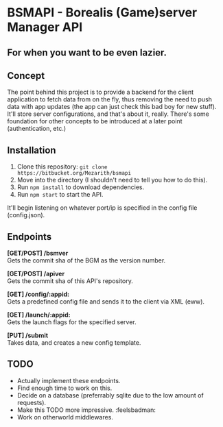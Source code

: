 # BSMAPI - Borealis (Game)server Manager API
For when you want to be even lazier.
---
## Concept
The point behind this project is to provide a backend for the client application to fetch data from on the fly, thus removing the need to push data with app updates (the app can just check this bad boy for new stuff). It'll store server configurations, and that's about it, really. There's some foundation for other concepts to be introduced at a later point (authentication, etc.)

## Installation
1. Clone this repository: `git clone https://bitbucket.org/Mezarith/bsmapi`
2. Move into the directory (I shouldn't need to tell you how to do this).
3. Run `npm install` to download dependencies.
4. Run `npm start` to start the API.  

It'll begin listening on whatever port/ip is specified in the config file (config.json).

## Endpoints
**[GET/POST] /bsmver**  
Gets the commit sha of the BGM as the version number.  

**[GET/POST] /apiver**  
Gets the commit sha of this API's repository.  

**[GET] /config/:appid:**  
Gets a predefined config file and sends it to the client via XML (eww).  

**[GET] /launch/:appid:**  
Gets the launch flags for the specified server.  

**[PUT] /submit**  
Takes data, and creates a new config template.

## TODO
- Actually implement these endpoints.
- Find enough time to work on this.
- Decide on a database (preferrably sqlite due to the low amount of requests).
- Make this TODO more impressive. :feelsbadman:
- Work on otherworld middlewares.
